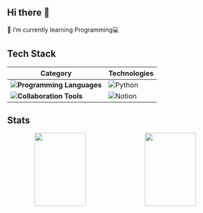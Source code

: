 ## Hi there 👋
🌱 I’m currently learning Programming💻


## Tech Stack

| **Category** | **Technologies** |
|--------------|-------------------|
| **![Programming Languages](https://img.shields.io/badge/Programming%20Languages-EAF4FB?style=flat-square)** | ![Python](https://img.shields.io/badge/Python-A8E1DB?style=flat-square&logo=Python&logoColor=EAF4FB)  |
| **![Collaboration Tools](https://img.shields.io/badge/Collaboration%20Tools-EAF4FB?style=flat-square)** | ![Notion](https://img.shields.io/badge/Notion-FFCBDF?style=flat-square&logo=Notion&logoColor=EAF4FB) | ![Miro](https://img.shields.io/badge/Miro-FFCBDF?style=flat-square&logo=Miro&logoColor=EAF4FB) ![Discord](https://img.shields.io/badge/Discord-FFCBDF?style=flat-square&logo=Discord&logoColor=EAF4FB) 

## Stats
<div align="center">
  <div style="display: flex; justify-content: space-between; width: 100%; max-width: 1000px; align-items: center;">
    <img src="https://github-readme-stats.vercel.app/api?username=anjihyeon527&show_icons=true&theme=buefy" style="flex: 1; width: 48%; height: 170px; object-fit: cover; margin-right: 10px;">
    <img src="https://github-readme-stats.vercel.app/api/top-langs/?username=anjihyeon527&layout=compact&theme=buefy&size_weight=0.35&count_weight=0.65" style="flex: 1; width: 48%; height: 170px; object-fit: cover;">
  </div>

